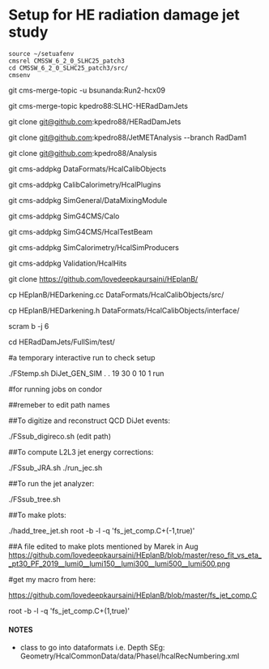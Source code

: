 # Setup for HE radiation damage jet study
```
source ~/setuafenv
cmsrel CMSSW_6_2_0_SLHC25_patch3
cd CMSSW_6_2_0_SLHC25_patch3/src/
cmsenv
```

git cms-merge-topic -u bsunanda:Run2-hcx09

git cms-merge-topic kpedro88:SLHC-HERadDamJets

git clone git@github.com:kpedro88/HERadDamJets

git clone git@github.com:kpedro88/JetMETAnalysis --branch RadDam1

git clone git@github.com:kpedro88/Analysis

git cms-addpkg DataFormats/HcalCalibObjects

git cms-addpkg CalibCalorimetry/HcalPlugins

git cms-addpkg SimGeneral/DataMixingModule

git cms-addpkg SimG4CMS/Calo

git cms-addpkg SimG4CMS/HcalTestBeam

git cms-addpkg SimCalorimetry/HcalSimProducers

git cms-addpkg Validation/HcalHits

git clone https://github.com/lovedeepkaursaini/HEplanB/

cp HEplanB/HEDarkening.cc DataFormats/HcalCalibObjects/src/

cp HEplanB/HEDarkening.h DataFormats/HcalCalibObjects/interface/

scram b -j 6

cd HERadDamJets/FullSim/test/

#a temporary interactive run to check setup

./FStemp.sh DiJet_GEN_SIM . . 19 30 0 10 1 run 

#for running jobs on condor

##remeber to edit path names

##To digitize and reconstruct QCD DiJet events:

./FSsub_digireco.sh (edit path)

##To compute L2L3 jet energy corrections:

./FSsub_JRA.sh
./run_jec.sh

##To run the jet analyzer:

./FSsub_tree.sh

##To make plots:

./hadd_tree_jet.sh
root -b -l -q 'fs_jet_comp.C+(-1,true)'

##A file edited to make plots mentioned by Marek in Aug https://github.com/lovedeepkaursaini/HEplanB/blob/master/reso_fit_vs_eta__pt30_PF_2019__lumi0__lumi150__lumi300__lumi500__lumi500.png

#get my macro from here:

https://github.com/lovedeepkaursaini/HEplanB/blob/master/fs_jet_comp.C

root -b -l -q 'fs_jet_comp.C+(1,true)'

#### NOTES
- class to go into dataformats i.e. Depth SEg: Geometry/HcalCommonData/data/PhaseI/hcalRecNumbering.xml


